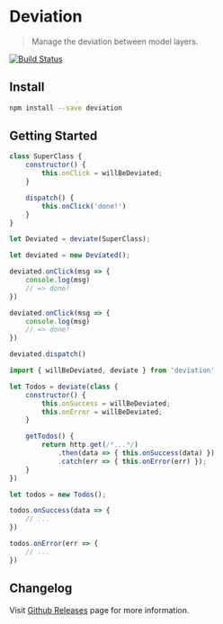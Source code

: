 Deviation
=========

> Manage the deviation between model layers.

[![Build Status](https://travis-ci.org/clitetailor/deviation.svg?branch=master)](https://travis-ci.org/clitetailor/deviation)

Install
-------

```bash
npm install --save deviation
```

Getting Started
---------------

```javascript
class SuperClass {
	constructor() {
		this.onClick = willBeDeviated;
	}

	dispatch() {
		this.onClick('done!')
	}
}

let Deviated = deviate(SuperClass);

let deviated = new Deviated();

deviated.onClick(msg => {
	console.log(msg)
	// => done!
})

deviated.onClick(msg => {
	console.log(msg)
	// => done!
})

deviated.dispatch()
```

```javascript
import { willBeDeviated, deviate } from 'deviation'

let Todos = deviate(class {
	constructor() {
		this.onSuccess = willBeDeviated;
		this.onError = willBeDeviated;
	}

	getTodos() {
		return http.get(/*...*/)
			.then(data => { this.onSuccess(data) })
			.catch(err => { this.onError(err) });
	}
})

let todos = new Todos();

todos.onSuccess(data => {
	// ...
})

todos.onError(err => {
	// ...
})
```

Changelog
---------

Visit [Github Releases](https://github.com/clitetailor/deviation/releases) page for more information.